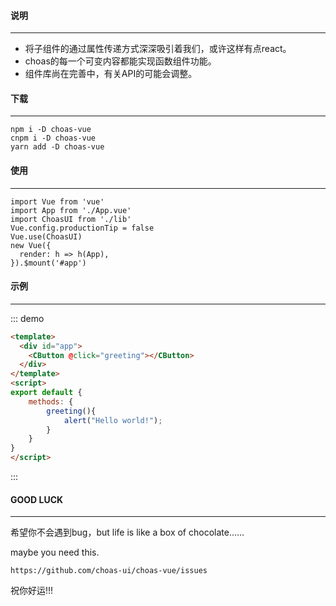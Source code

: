#### 说明
---
  <ul>
    <li>
        将子组件的通过属性传递方式深深吸引着我们，或许这样有点react。
    </li>
    <li>
        choas的每一个可变内容都能实现函数组件功能。
    </li>
    <li>组件库尚在完善中，有关API的可能会调整。</li>
  </ul>
  
  
#### 下载
---
    npm i -D choas-vue
    cnpm i -D choas-vue
    yarn add -D choas-vue

#### 使用
---
    import Vue from 'vue'
    import App from './App.vue'
    import ChoasUI from './lib'
    Vue.config.productionTip = false
    Vue.use(ChoasUI)
    new Vue({
      render: h => h(App),
    }).$mount('#app')

####  示例
---

::: demo
```html
<template>
  <div id="app">
    <CButton @click="greeting"></CButton>
  </div>
</template>
<script>
export default {
    methods: {
        greeting(){
            alert("Hello world!");
        }       
    }   
}
</script>
```
:::

#### GOOD LUCK
---

  <p>
    希望你不会遇到bug，but life is like a box of chocolate……
  </p>
  <p>
    maybe you need this.
  </p>

    https://github.com/choas-ui/choas-vue/issues
    
祝你好运!!!
